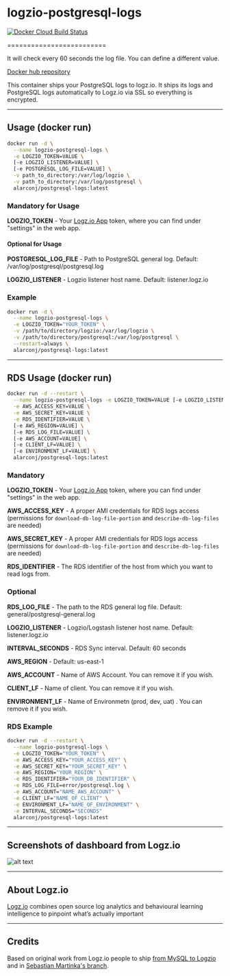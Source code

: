 # logzio-postgresql-logs

[![Docker Cloud Build Status](https://img.shields.io/docker/cloud/build/alarconj/postgresql-logs)](https://hub.docker.com/r/alarconj/postgresql-logs)

=========================

It will check every 60 seconds the log file. You can define a different value.

[Docker hub repository](https://hub.docker.com/r/alarconj/postgresql-logs/)

This container ships your PostgreSQL logs to logz.io.
It ships its logs and PostgreSQL logs automatically to Logz.io via SSL so everything is encrypted.

***

## Usage (docker run)

```bash
docker run -d \
  --name logzio-postgresql-logs \
  -e LOGZIO_TOKEN=VALUE \
  [-e LOGZIO_LISTENER=VALUE] \
  [-e POSTGRESQL_LOG_FILE=VALUE] \
  -v path_to_directory:/var/log/logzio \
  -v path_to_directory:/var/log/postgresql \
  alarconj/postgresql-logs:latest
```

### Mandatory for Usage

**LOGZIO_TOKEN** - Your [Logz.io App](https://app.logz.io) token, where you can find under "settings" in the web app.

#### Optional for Usage

**POSTGRESQL_LOG_FILE** - Path to PostgreSQL general log. Default: /var/log/postgresql/postgresql.log

**LOGZIO_LISTENER** - Logzio listener host name. Default: listener.logz.io

### Example

```bash
docker run -d \
  --name logzio-postgresql-logs \
  -e LOGZIO_TOKEN="YOUR_TOKEN" \
  -v /path/to/directory/logzio:/var/log/logzio \
  -v /path/to/directory/postgresql:/var/log/postgresql \
  --restart=always \
  alarconj/postgresql-logs:latest
```

***

## RDS Usage (docker run)

```bash
docker run -d --restart \
  --name logzio-postgresql-logs -e LOGZIO_TOKEN=VALUE [-e LOGZIO_LISTENER=VALUE] \
  -e AWS_ACCESS_KEY=VALUE \
  -e AWS_SECRET_KEY=VALUE \
  -e RDS_IDENTIFIER=VALUE \
  [-e AWS_REGION=VALUE] \
  [-e RDS_LOG_FILE=VALUE] \
  [-e AWS_ACCOUNT=VALUE] \
  [-e CLIENT_LF=VALUE] \
  [-e ENVIRONMENT_LF=VALUE] \
  alarconj/postgresql-logs:latest
```

### Mandatory

**LOGZIO_TOKEN** - Your [Logz.io App](https://app.logz.io) token, where you can find under "settings" in the web app.

**AWS_ACCESS_KEY** - A proper AMI credentials for RDS logs access (permissions for `download-db-log-file-portion` and `describe-db-log-files` are needed)

**AWS_SECRET_KEY** - A proper AMI credentials for RDS logs access (permissions for `download-db-log-file-portion` and `describe-db-log-files` are needed)

**RDS_IDENTIFIER** - The RDS identifier of the host from which you want to read logs from.

### Optional

**RDS_LOG_FILE** - The path to the RDS general log file. Default: general/postgresql-general.log

**LOGZIO_LISTENER** - Logzio/Logstash listener host name. Default: listener.logz.io

**INTERVAL_SECONDS** - RDS Sync interval. Default: 60 seconds

**AWS_REGION** - Default: us-east-1

**AWS_ACCOUNT** - Name of AWS Account. You can remove it if you wish.

**CLIENT_LF** - Name of client. You can remove it if you wish.

**ENVIRONMENT_LF** - Name of Environmetn (prod, dev, uat) . You can remove it if you wish.

### RDS Example

```bash
docker run -d --restart \
  --name logzio-postgresql-logs \
  -e LOGZIO_TOKEN="YOUR_TOKEN" \
  -e AWS_ACCESS_KEY="YOUR_ACCESS_KEY" \
  -e AWS_SECRET_KEY="YOUR_SECRET_KEY" \
  -e AWS_REGION="YOUR_REGION" \
  -e RDS_IDENTIFIER="YOUR_DB_IDENTIFIER" \
  -e RDS_LOG_FILE=error/postgresql.log \
  -e AWS_ACCOUNT="NAME_AWS_ACCOUNT" \
  -e CLIENT_LF="NAME_OF_CLIENT" \
  -e ENVIRONMENT_LF="NAME_OF_ENVIRONMENT" \
  -e INTERVAL_SECONDS="SECONDS"
  alarconj/postgresql-logs:latest
```

***

## Screenshots of dashboard from Logz.io

![alt text](https://images.contentful.com/50k90z6lk1k7/5M1Ayh1HxYuiY8soCgCCMc/fcaf1eb5fa28f98ec24a26fe96b222ac/mysql_monitor_dash.png?h=250& "Logz.io Dashboard")

***

## About Logz.io

[Logz.io](https://logz.io) combines open source log analytics and behavioural learning intelligence to pinpoint what’s actually important

***

## Credits

Based on original work from Logz.io people to ship [from MySQL to Logzio](https://github.com/logzio/logzio-mysql-logs) and in [Sebastian Martinka's branch](https://github.com/Mortinke/logzio-mysql-logs/tree/postgres-support).
